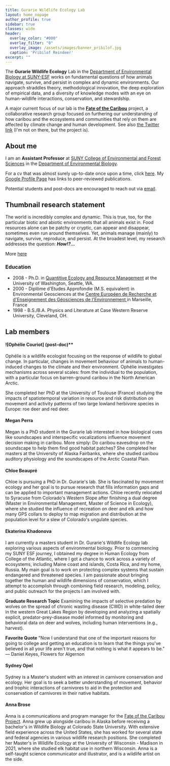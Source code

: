 ```yaml
---
title: Gurarie Wildlife Ecology Lab
layout: home_nopage
author_profile: true
sidebar: true
classes: wide
header:
  overlay_color: "#000"
  overlay_filter: "0"
  overlay_image: /assets/images/banner_pribilof.jpg
  caption: 'Pribilof Reindeer'
excerpt: ""
---
```


The **Gurarie Wildlife Ecology** Lab in the [Department of Environmental Biology at SUNY-ESF](https://www.esf.edu/efb/) works on fundamental questions of how animals navigate, survive, and persist in complex and dynamic environments. Our approach straddles theory, methodological innovation, the deep exploration of empirical data, and a diversity of knowledge modes with an eye on human-wildlife interactions, conservation, and stewardship.

A major current focus of our lab is the [**Fate of the Caribou**](fateofthecaribou.esf.edu) project, a collaborative research group focused on furthering our understanding of how caribou and the ecosystems and communities that rely on them are affected by climate change and human development.  See also [the Twitter link](https://twitter.com/FateOfCaribou) (I'm not on there, but the project is). 



## About me

I am an **Assistant Professor** at [SUNY College of Environmental and Forest Sciences](https://www.esf.edu/) in the [Department of Environmental Biology](https://www.esf.edu/efb/).

For a cv that was almost surely up-to-date once upon a time, click [here](../../assets/GurarieCV.pdf).  My [Google Profile Page](https://scholar.google.com/citations?user=d_G0tbAAAAAJ&hl=en) has links to peer-reviewed publications.

Potential students and post-docs are encouraged to reach out via [email](mailto:egurarie@esf.edu).

<!-- See some specific opportunities [here](/_pages/joinus/), but there is no shortage of ideas and possible directions ... so do reach out! --> 




## Thumbnail research statement

The world is incredibly complex and dynamic. This is true, too, for the particular biotic and abiotic environments that all animals exist in.  Food resources alone can be patchy or cryptic, can appear and disappear, sometimes even run around themselves.  Yet, animals manage (mainly) to navigate, survive, reproduce, and persist.  At the broadest level, my research addresses the question: ***How!?...***  

More [here](../research/)


### Education

- 2008 - Ph.D. in [Quantitive Ecology and Resource Management](https://quantitative.uw.edu/graduate/degree-programs/) at the University of Washington, Seattle, WA.  
- 2000 - Diplôme d'Etudes Approfondie (M.S. equivalent) in Environmental Geosciences at the [Centre Européen de Recherche et d'Enseignement des Géosciences de l'Environnement ](https://www.cerege.fr/fr) in Marseille, France
- 1998 - B.S./B.A. Physics and Literature at Case Western Reserve University, Cleveland, OH. 


## Lab members

#### ![Ophélie Couriot] (post-doc)**

Ophélie is a wildlife ecologist focusing on the response of wildlife to
global change. In particular, changes in movement behaviour of animals
to human-induced changes to the climate and their environment. Ophélie
investigates mechanisms across several scales: from the individual to
the population, with a particular focus on barren-ground caribou in the
North American Arctic.

She completed her PhD at the University of Toulouse (France) studying
the impacts of spatiotemporal variation in resource and risk
distribution on movement and activity patterns of two large lowland
herbivore species in Europe: roe deer and red deer.

#### Megan Perra

Megan is a PhD student in the Gurarie lab interested in how biological
cues like soundscapes and interspecific vocalizations influence movement
decision making in caribou. More simply: Do caribou eavesdrop on the
soundscape to help them find good habitat patches? She completed her
masters at the University of Alaska Fairbanks, where she studied caribou
auditory physiology and the soundscapes of the Arctic Coastal Plain.

#### Chloe Beaupré

Chloe is pursuing a PhD in Dr. Gurarie's lab. She is fascinated by
movement ecology and her goal is to pursue research that fills
information gaps and can be applied to important management actions.
Chloe recently relocated to Syracuse from Colorado's Western Slope after
finishing a dual degree (Master in Environmental Management, Master of
Science in Ecology), where she studied the influence of recreation on
deer and elk and how many GPS collars to deploy to map migration and
distribution at the population level for a slew of Colorado's ungulate
species.

#### Ekaterina Khadonova

I am currently a masters student in Dr. Gurarie\'s Wildlife Ecology lab
exploring various aspects of environmental biology. Prior to commencing
my SUNY ESF journey, I obtained my degree in Human Ecology from College
of the Atlantic, where I got a chance to work across a variety of
ecosystems, including Maine coast and islands, Costa Rica, and my home,
Russia. My main goal is to work on protecting complex systems that
sustain endangered and threatened species. I am passionate about
bringing together the human and wildlife dimensions of conservation,
which I attempt to accomplish through combining field research,
modeling, policy, and public outreach for the projects I am involved
with.

**Graduate Research Topic**
Examining the impacts of selective predation by wolves on the spread of
chronic wasting disease (CWD) in white-tailed deer in the western Great
Lakes Region by developing and analyzing a spatially explicit,
predator-prey-disease model informed by monitoring and behavioral data
on deer and wolves, including human interventions (e.g., harvest).

**Favorite Quote**
"Now I understand that one of the important reasons for going to college
and getting an education is to learn that the things you\'ve believed in
all your life aren\'t true, and that nothing is what it appears to be."
― Daniel Keyes, Flowers for Algernon

#### Sydney Opel

Sydney is a Master's student with an interest in
carnivore conservation and ecology. Her goal is to seek a better
understanding of movement, behavior and trophic interactions of
carnivores to aid in the protection and conservation of carnivores in
their native habitats.

#### Anna Brose 

Anna is a communications and program manager for the [Fate of the Caribou Project](fateofthecaribou.esf.edu).  Anna grew up alongside caribou in Alaska before receiving a bachelor's in Wildlife Biology at Colorado State University. With extensive field experience across the United States, she has worked for several state and federal agencies in various wildlife research positions. She completed her Master's in Wildlife Ecology at the University of Wisconsin - Madison in 2021, where she studied elk habitat use in northern Wisconsin. Anna is a self-taught science communicator and illustrator, and is a wildlife artist on the side.


